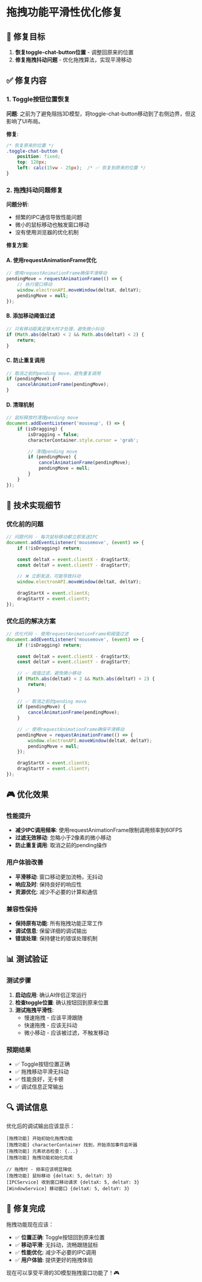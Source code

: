# 拖拽功能平滑性优化修复

## 🎯 修复目标

1. **恢复toggle-chat-button位置** - 调整回原来的位置
2. **修复拖拽抖动问题** - 优化拖拽算法，实现平滑移动

## ✅ 修复内容

### 1. Toggle按钮位置恢复

**问题**: 之前为了避免阻挡3D模型，将toggle-chat-button移动到了右侧边界，但这影响了UI布局。

**修复**:
```css
/* 恢复原来的位置 */
.toggle-chat-button {
    position: fixed;
    top: 120px;
    left: calc(15vw - 25px);  /* ✅ 恢复到原来的位置 */
}
```

### 2. 拖拽抖动问题修复

**问题分析**:
- 频繁的IPC通信导致性能问题
- 微小的鼠标移动也触发窗口移动
- 没有使用浏览器的优化机制

**修复方案**:

#### A. 使用requestAnimationFrame优化
```javascript
// 使用requestAnimationFrame确保平滑移动
pendingMove = requestAnimationFrame(() => {
    // 执行窗口移动
    window.electronAPI.moveWindow(deltaX, deltaY);
    pendingMove = null;
});
```

#### B. 添加移动阈值过滤
```javascript
// 只有移动距离足够大时才处理，避免微小抖动
if (Math.abs(deltaX) < 2 && Math.abs(deltaY) < 2) {
    return;
}
```

#### C. 防止重复调用
```javascript
// 取消之前的pending move，避免重复调用
if (pendingMove) {
    cancelAnimationFrame(pendingMove);
}
```

#### D. 清理机制
```javascript
// 鼠标释放时清理pending move
document.addEventListener('mouseup', () => {
    if (isDragging) {
        isDragging = false;
        characterContainer.style.cursor = 'grab';
        
        // 清理pending move
        if (pendingMove) {
            cancelAnimationFrame(pendingMove);
            pendingMove = null;
        }
    }
});
```

## 🔧 技术实现细节

### 优化前的问题
```javascript
// 问题代码 - 每次鼠标移动都立即发送IPC
document.addEventListener('mousemove', (event) => {
    if (!isDragging) return;
    
    const deltaX = event.clientX - dragStartX;
    const deltaY = event.clientY - dragStartY;
    
    // ❌ 立即发送，可能导致抖动
    window.electronAPI.moveWindow(deltaX, deltaY);
    
    dragStartX = event.clientX;
    dragStartY = event.clientY;
});
```

### 优化后的解决方案
```javascript
// 优化代码 - 使用requestAnimationFrame和阈值过滤
document.addEventListener('mousemove', (event) => {
    if (!isDragging) return;
    
    const deltaX = event.clientX - dragStartX;
    const deltaY = event.clientY - dragStartY;
    
    // ✅ 阈值过滤，避免微小移动
    if (Math.abs(deltaX) < 2 && Math.abs(deltaY) < 2) {
        return;
    }
    
    // ✅ 取消之前的pending move
    if (pendingMove) {
        cancelAnimationFrame(pendingMove);
    }
    
    // ✅ 使用requestAnimationFrame确保平滑移动
    pendingMove = requestAnimationFrame(() => {
        window.electronAPI.moveWindow(deltaX, deltaY);
        pendingMove = null;
    });
    
    dragStartX = event.clientX;
    dragStartY = event.clientY;
});
```

## 🎮 优化效果

### 性能提升
- **减少IPC调用频率**: 使用requestAnimationFrame限制调用频率到60FPS
- **过滤无效移动**: 忽略小于2像素的微小移动
- **防止重复调用**: 取消之前的pending操作

### 用户体验改善
- **平滑移动**: 窗口移动更加流畅，无抖动
- **响应及时**: 保持良好的响应性
- **资源优化**: 减少不必要的计算和通信

### 兼容性保持
- **保持原有功能**: 所有拖拽功能正常工作
- **调试信息**: 保留详细的调试输出
- **错误处理**: 保持健壮的错误处理机制

## 📊 测试验证

### 测试步骤
1. **启动应用**: 确认AI伴侣正常运行
2. **检查toggle位置**: 确认按钮回到原来位置
3. **测试拖拽平滑性**: 
   - 慢速拖拽 - 应该平滑跟随
   - 快速拖拽 - 应该无抖动
   - 微小移动 - 应该被过滤，不触发移动

### 预期结果
- ✅ Toggle按钮位置正确
- ✅ 拖拽移动平滑无抖动
- ✅ 性能良好，无卡顿
- ✅ 调试信息正常输出

## 🔍 调试信息

优化后的调试输出应该显示：
```
[拖拽功能] 开始初始化拖拽功能
[拖拽功能] characterContainer 找到，开始添加事件监听器
[拖拽功能] 元素状态检查: {...}
[拖拽功能] 拖拽功能初始化完成

// 拖拽时 - 频率应该明显降低
[拖拽功能] 鼠标移动 {deltaX: 5, deltaY: 3}
[IPCService] 收到窗口移动请求 {deltaX: 5, deltaY: 3}
[WindowService] 移动窗口 {deltaX: 5, deltaY: 3}
```

## 🎉 修复完成

拖拽功能现在应该：
- ✅ **位置正确**: Toggle按钮回到原来位置
- ✅ **移动平滑**: 无抖动，流畅跟随鼠标
- ✅ **性能优化**: 减少不必要的IPC调用
- ✅ **用户体验**: 提供更好的拖拽体验

现在可以享受平滑的3D模型拖拽窗口功能了！🎮
